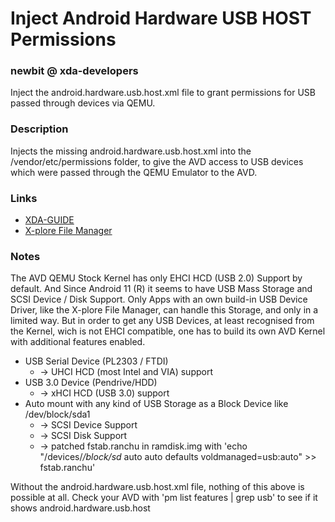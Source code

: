 # Inject Android Hardware USB HOST Permissions
### newbit @ xda-developers
Inject the android.hardware.usb.host.xml file to grant permissions for USB passed through devices via QEMU.

### Description
Injects the missing android.hardware.usb.host.xml into the /vendor/etc/permissions folder, to give the AVD
access to USB devices which were passed through the QEMU Emulator to the AVD.

### Links
* [XDA-GUIDE](https://forum.xda-developers.com/t/guide-build-mod-avd-kernel-android10-x86_64-29-root-magisk-usb-passthrough-linux.4212719/)
* [X-plore File Manager](https://play.google.com/store/apps/details?id=com.lonelycatgames.Xplore)

### Notes
The AVD QEMU Stock Kernel has only EHCI HCD (USB 2.0) Support by default.
And Since Android 11 (R) it seems to have USB Mass Storage and SCSI Device / Disk Support.
Only Apps with an own build-in USB Device Driver, like the X-plore File Manager, can handle
this Storage, and only in a limited way.
But in order to get any USB Devices, at least recognised from the Kernel,
wich is not EHCI compatible, one has to build its own AVD Kernel with additional features enabled.
* USB Serial Device (PL2303 / FTDI)
	* -> UHCI HCD (most Intel and VIA) support
* USB 3.0 Device (Pendrive/HDD)
	* -> xHCI HCD (USB 3.0) support
* Auto mount with any kind of USB Storage as a Block Device like /dev/block/sda1
	* -> SCSI Device Support
	* -> SCSI Disk Support
	* -> patched fstab.ranchu in ramdisk.img with 'echo "/devices/*/block/sd* auto auto defaults voldmanaged=usb:auto" >> fstab.ranchu' 

Without the android.hardware.usb.host.xml file, nothing of this above is possible at all.
Check your AVD with 'pm list features | grep usb' to see if it shows android.hardware.usb.host
